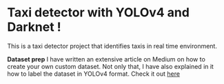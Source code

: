 # Taxi detector with YOLOv4 and Darknet !

This is a taxi detector project that identifies taxis in real time environment. 

**Dataset prep**
I have written an extensive article on Medium on how to create your own custom dataset. Not only that, I have also explained in it how to label the dataset in YOLOv4 format. 
Check it out [here](https://medium.com/analytics-vidhya/create-your-own-dataset-for-yolov4-object-detection-in-5-minutes-fdc988231088)
